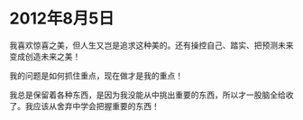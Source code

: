 # 2012年8月5日

我喜欢惊喜之美，但人生又岂是追求这种美的。还有操控自己、踏实、把预测未来变成创造未来之美！

我的问题是如何抓住重点，现在做才是我的重点！

我总是保留着各种东西，是因为我没能从中挑出重要的东西，所以才一股脑全给收了。我应该从舍弃中学会把握重要的东西！